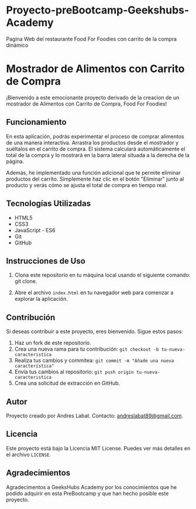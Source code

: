 
# Proyecto-preBootcamp-Geekshubs-Academy
Pagina Web del restaurante Food For Foodies con carrito de la compra dinámico

# Mostrador de Alimentos con Carrito de Compra

¡Bienvenido a este emocionante proyecto derivado de la creacion de un mostrador de Alimentos con Carrito de Compra, Food For Foodies!

## Funcionamiento

En esta aplicación, podrás experimentar el proceso de comprar alimentos de una manera interactiva. Arrastra los productos desde el mostrador y suéltalos en el carrito de compra. El sistema calculará automáticamente el total de la compra y lo mostrará en la barra lateral situada a la derecha de la página.

Además, he implementado una función adicional que te permite eliminar productos del carrito. Simplemente haz clic en el botón "Eliminar" junto al producto y verás cómo se ajusta el total de compra en tiempo real.

## Tecnologías Utilizadas

- HTML5
- CSS3
- JavaScript - ES6
- Git
- GitHub

## Instrucciones de Uso

1. Clona este repositorio en tu máquina local usando el siguiente comando: git clone.

2. Abre el archivo `index.html` en tu navegador web para comenzar a explorar la aplicación.

## Contribución

Si deseas contribuir a este proyecto, eres bienvenido. Sigue estos pasos:

1. Haz un fork de este repositorio.
2. Crea una nueva rama para tu contribución: `git checkout -b tu-nueva-caracteristica`
3. Realiza tus cambios y commitea: `git commit -m "Añade una nueva característica"`
4. Envía tus cambios al repositorio: `git push origin tu-nueva-caracteristica`
5. Crea una solicitud de extracción en GitHub.

## Autor

Proyecto creado por Andres Labat.
Contacto: andreslabat89@gmail.com.

## Licencia

Este proyecto está bajo la Licencia MIT License. Puedes ver más detalles en el archivo `LICENSE`.

## Agradecimientos

Agradecimentos a GeeksHubs Academy por los conocimientos que he podido adquirir en esta PreBootcamp y que han hecho posible este proyecto.
